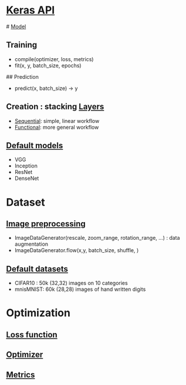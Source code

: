 # [Keras API](https://keras.io/)


# [Model](https://keras.io/models/about-keras-models/)

## Training
- compile(optimizer, loss, metrics)
- fit(x, y, batch_size, epochs)

## Prediction
- predict(x, batch_size) -> y

## Creation : stacking [Layers](https://keras.io/layers/about-keras-layers/)
- [Sequential](https://keras.io/models/sequential/): simple, linear workflow
- [Functional](https://keras.io/models/model/): more general workflow

## [Default models](https://keras.io/applications/)
- VGG
- Inception
- ResNet
- DenseNet

# Dataset

## [Image preprocessing](https://keras.io/preprocessing/image/)
- ImageDataGenerator(rescale, zoom_range, rotation_range, ...) : data augmentation
- ImageDataGenerator.flow(x,y, batch_size, shuffle, )

## [Default datasets](https://keras.io/datasets/)
- CIFAR10 : 50k (32,32) images on 10 categories
- mnisMNIST: 60k (28,28) images of hand written digits


# Optimization

## [Loss function](https://keras.io/losses/)

## [Optimizer](https://keras.io/optimizers/)

## [Metrics](https://keras.io/metrics/)